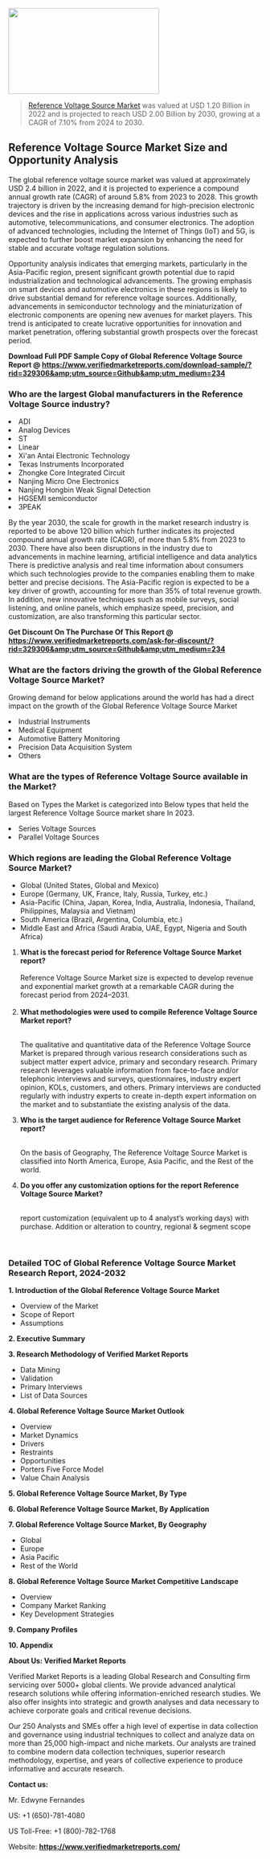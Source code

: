 <img src="https://ffe5etoiles.com/wp-content/uploads/2024/12/MST1-300x171.png" alt="" width="300" height="171" class="alignnone size-medium wp-image-20088" /><blockquote><p><p><a href="https://www.verifiedmarketreports.com/download-sample/?rid=329306&utm_source=Github&utm_medium=234" target="_blank">Reference Voltage Source Market</a> was valued at USD 1.20 Billion in 2022 and is projected to reach USD 2.00 Billion by 2030, growing at a CAGR of 7.10% from 2024 to 2030.</p></blockquote><p><h2>Reference Voltage Source Market Size and Opportunity Analysis</h2><p>The global reference voltage source market was valued at approximately USD 2.4 billion in 2022, and it is projected to experience a compound annual growth rate (CAGR) of around 5.8% from 2023 to 2028. This growth trajectory is driven by the increasing demand for high-precision electronic devices and the rise in applications across various industries such as automotive, telecommunications, and consumer electronics. The adoption of advanced technologies, including the Internet of Things (IoT) and 5G, is expected to further boost market expansion by enhancing the need for stable and accurate voltage regulation solutions.</p><p>Opportunity analysis indicates that emerging markets, particularly in the Asia-Pacific region, present significant growth potential due to rapid industrialization and technological advancements. The growing emphasis on smart devices and automotive electronics in these regions is likely to drive substantial demand for reference voltage sources. Additionally, advancements in semiconductor technology and the miniaturization of electronic components are opening new avenues for market players. This trend is anticipated to create lucrative opportunities for innovation and market penetration, offering substantial growth prospects over the forecast period.</p></p><p class=""><strong>Download Full PDF Sample Copy of Global Reference Voltage Source Report @ <a href="https://www.verifiedmarketreports.com/download-sample/?rid=329306&amp;utm_source=Github&amp;utm_medium=234" target="_blank">https://www.verifiedmarketreports.com/download-sample/?rid=329306&amp;utm_source=Github&amp;utm_medium=234</a></strong></p><h3 id="" class="">Who are the largest Global manufacturers in the Reference Voltage Source industry?</h3><p><li>ADI</li><li> Analog Devices</li><li> ST</li><li> Linear</li><li> Xi'an Antai Electronic Technology</li><li> Texas Instruments Incorporated</li><li> Zhongke Core Integrated Circuit</li><li> Nanjing Micro One Electronics</li><li> Nanjing Hongbin Weak Signal Detection</li><li> HGSEMI semiconductor</li><li> 3PEAK</li></p><div class=""><div class="" dir="" data-message-author-role="" data-message-id="" data-message-model-slug=""><div class=""><div class=""><div class=""><div class="" dir="" data-message-author-role="" data-message-id="" data-message-model-slug=""><div class=""><div class=""><p>By the year 2030, the scale for growth in the market research industry is reported to be above 120 billion which further indicates its projected compound annual growth rate (CAGR), of more than 5.8% from 2023 to 2030. There have also been disruptions in the industry due to advancements in machine learning, artificial intelligence and data analytics There is predictive analysis and real time information about consumers which such technologies provide to the companies enabling them to make better and precise decisions. The Asia-Pacific region is expected to be a key driver of growth, accounting for more than 35% of total revenue growth. In addition, new innovative techniques such as mobile surveys, social listening, and online panels, which emphasize speed, precision, and customization, are also transforming this particular sector.</p><p><strong>Get Discount On The Purchase Of This Report @&nbsp; <a href="https://www.verifiedmarketreports.com/ask-for-discount/?rid=329306&amp;utm_source=Github&amp;utm_medium=234" target="_blank">https://www.verifiedmarketreports.com/ask-for-discount/?rid=329306&amp;utm_source=Github&amp;utm_medium=234</a></strong></p></div></div></div></div></div></div></div></div><h3 id="" class="">What are the factors driving the growth of the Global Reference Voltage Source Market?</h3><p id="" class="">Growing demand for below applications around the world has had a direct impact on the growth of the Global Reference Voltage Source Market</p><p id="" class=""><li>Industrial Instruments</li><li> Medical Equipment</li><li> Automotive Battery Monitoring</li><li> Precision Data Acquisition System</li><li> Others</li></p><h3 id="" class="">What are the types of Reference Voltage Source available in the Market?</h3><p id="" class="">Based on Types the Market is categorized into Below types that held the largest Reference Voltage Source market share In 2023.</p><p id="" class=""><li>Series Voltage Sources</li><li> Parallel Voltage Sources</li></p><h3 id="" class="">Which regions are leading the Global Reference Voltage Source Market?</h3><ul><li>Global (United States, Global and Mexico)</li><li>Europe (Germany, UK, France, Italy, Russia, Turkey, etc.)</li><li>Asia-Pacific (China, Japan, Korea, India, Australia, Indonesia, Thailand, Philippines, Malaysia and Vietnam)</li><li>South America (Brazil, Argentina, Columbia, etc.)</li><li>Middle East and Africa (Saudi Arabia, UAE, Egypt, Nigeria and South Africa)</li></ul><p><ol><li><strong>What is the forecast period for Reference Voltage Source Market report?<br /></strong><br /><span data-sheets-root="1" data-sheets-value="{&quot;1&quot;:2,&quot;2&quot;:&quot;XXXX size is expected to develop revenue and exponential market growth at a remarkable CAGR during the forecast period from 2024&ndash;2030.&quot;}" data-sheets-userformat="{&quot;2&quot;:12674,&quot;4&quot;:{&quot;1&quot;:2,&quot;2&quot;:16776960},&quot;10&quot;:2,&quot;11&quot;:0,&quot;15&quot;:&quot;Arial&quot;,&quot;16&quot;:12}">Reference Voltage Source Market size is expected to develop revenue and exponential market growth at a remarkable CAGR during the forecast period from 2024&ndash;2031.</span><br /><br /></li><li><strong>What methodologies were used to compile Reference Voltage Source Market report?<br /><br /></strong><p>The qualitative and quantitative data of the&nbsp;Reference Voltage Source Market is prepared through various research considerations such as subject matter expert advice, primary and secondary research. Primary research leverages valuable information from face-to-face and/or telephonic interviews and surveys, questionnaires, industry expert opinion, KOLs, customers, and others. Primary interviews are conducted regularly with industry experts to create in-depth expert information on the market and to substantiate the existing analysis of the data.&nbsp;</p></li><li><strong>Who is the target audience for Reference Voltage Source Market report?<br /><br /></strong><p>On the basis of Geography, The&nbsp;Reference Voltage Source Market is classified into North America, Europe, Asia Pacific, and the Rest of the world.</p></li><li><strong>Do you offer any customization options for the report Reference Voltage Source Market?<br /><br /></strong><p>report customization (equivalent up to 4 analyst&rsquo;s working days) with purchase. Addition or alteration to country, regional &amp; segment scope</p><p>&nbsp;</p></li></ol></p><h3 id="" class="">Detailed TOC of Global Reference Voltage Source Market Research Report, 2024-2032</h3><p id="" class=""><strong>1. Introduction of the Global Reference Voltage Source Market</strong></p><ul><li>Overview of the Market</li><li>Scope of Report</li><li>Assumptions</li></ul><p id="" class=""><strong>2. Executive Summary</strong></p><p id="" class=""><strong>3. Research Methodology of&nbsp;Verified Market Reports</strong></p><ul><li>Data Mining</li><li>Validation</li><li>Primary Interviews</li><li>List of Data Sources</li></ul><p id="" class=""><strong>4. Global Reference Voltage Source Market Outlook</strong></p><ul><li>Overview</li><li>Market Dynamics</li><li>Drivers</li><li>Restraints</li><li>Opportunities</li><li>Porters Five Force Model</li><li>Value Chain Analysis</li></ul><p id="" class=""><strong>5. Global Reference Voltage Source Market, By&nbsp;Type</strong></p><p id="" class=""><strong>6. Global Reference Voltage Source Market, By Application</strong></p><p id="" class=""><strong>7. Global Reference Voltage Source Market, By Geography</strong></p><ul><li>Global</li><li>Europe</li><li>Asia Pacific</li><li>Rest of the World</li></ul><p id="" class=""><strong>8. Global Reference Voltage Source Market Competitive Landscape</strong></p><ul><li>Overview</li><li>Company Market Ranking</li><li>Key Development Strategies</li></ul><p id="" class=""><strong>9. Company Profiles</strong></p><p id="" class=""><strong>10. Appendix</strong></p><p id="" class=""><strong>About Us: Verified Market Reports</strong></p><p id="" class="">Verified Market Reports is a leading Global Research and Consulting firm servicing over 5000+ global clients. We provide advanced analytical research solutions while offering information-enriched research studies. We also offer insights into strategic and growth analyses and data necessary to achieve corporate goals and critical revenue decisions.</p><p id="" class="">Our 250 Analysts and SMEs offer a high level of expertise in data collection and governance using industrial techniques to collect and analyze data on more than 25,000 high-impact and niche markets. Our analysts are trained to combine modern data collection techniques, superior research methodology, expertise, and years of collective experience to produce informative and accurate research.</p><p id="" class=""><strong>Contact us:</strong></p><p id="" class="">Mr. Edwyne Fernandes</p><p id="" class="">US: +1 (650)-781-4080</p><p id="" class="">US Toll-Free: +1 (800)-782-1768</p><p id="" class="">Website: <a target="" data-test-app-aware-link=""><strong>https://www.verifiedmarketreports.com/</strong></a></p>
